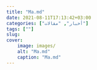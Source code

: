 ```yaml
---
title: "Ma.md"
date: 2021-08-11T17:13:42+03:00
categories: ["أخبار", "مقالات"]
tags: [""]
slug:
cover:
    image: images/
    alt: "Ma.md"
    caption: "Ma.md"
---
```



